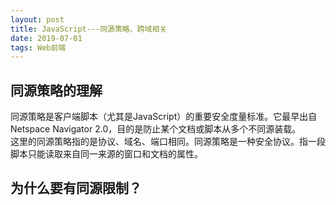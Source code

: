 ```yaml
---
layout: post
title: JavaScript---同源策略、跨域相关
date: 2019-07-01
tags: Web前端
---
```


## 同源策略的理解
同源策略是客户端脚本（尤其是JavaScript）的重要安全度量标准。它最早出自Netspace Navigator 2.0，目的是防止某个文档或脚本从多个不同源装载。<br>
这里的同源策略指的是协议、域名、端口相同。同源策略是一种安全协议。指一段脚本只能读取来自同一来源的窗口和文档的属性。<br>

## 为什么要有同源限制？
